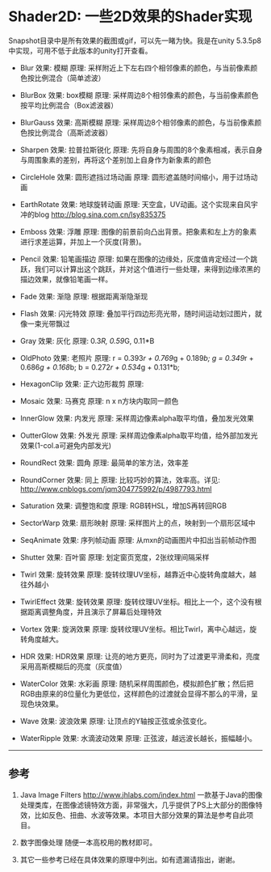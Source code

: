 Shader2D: 一些2D效果的Shader实现
===================================

Snapshot目录中是所有效果的截图或gif，可以先一睹为快。我是在unity 5.3.5p8中实现，可用不低于此版本的unity打开查看。

- Blur        效果: 模糊         原理: 采样附近上下左右四个相邻像素的颜色，与当前像素颜色按比例混合（简单滤波）
- BlurBox     效果: box模糊      原理: 采样周边8个相邻像素的颜色，与当前像素颜色按平均比例混合（Box滤波器）
- BlurGauss   效果: 高斯模糊     原理: 采样周边8个相邻像素的颜色，与当前像素颜色按比例混合（高斯滤波器）
- Sharpen     效果: 拉普拉斯锐化 原理: 先将自身与周围的8个象素相减，表示自身与周围象素的差别，再将这个差别加上自身作为新象素的颜色

- CircleHole  效果: 圆形遮挡过场动画 原理: 圆形遮盖随时间缩小，用于过场动画

- EarthRotate 效果: 地球旋转动画 原理: 天空盒，UV动画。这个实现来自风宇冲的blog
       http://blog.sina.com.cn/lsy835375

- Emboss      效果: 浮雕         原理: 图像的前景前向凸出背景。把象素和左上方的象素进行求差运算，并加上一个灰度(背景)。
- Pencil      效果: 铅笔画描边   原理: 如果在图像的边缘处，灰度值肯定经过一个跳跃，我们可以计算出这个跳跃，并对这个值进行一些处理，来得到边缘浓黑的描边效果，就像铅笔画一样。

- Fade        效果: 渐隐         原理: 根据距离渐隐渐现

- Flash       效果: 闪光特效     原理: 叠加平行四边形亮光带，随时间运动划过图片，就像一束光带飘过

- Gray        效果: 灰化         原理: 0.3*R, 0.59*G, 0.11*B
- OldPhoto    效果: 老照片       原理: r = 0.393*r + 0.769*g + 0.189*b; g = 0.349*r + 0.686*g + 0.168*b; b = 0.272*r + 0.534*g + 0.131*b;

- HexagonClip 效果: 正六边形裁剪 原理: 

- Mosaic      效果: 马赛克       原理: n x n方块内取同一颜色

- InnerGlow   效果: 内发光       原理: 采样周边像素alpha取平均值，叠加发光效果
- OutterGlow  效果: 外发光       原理: 采样周边像素alpha取平均值，给外部加发光效果(1-col.a可避免内部发光)

- RoundRect   效果: 圆角         原理: 最简单的笨方法，效率差
- RoundCorner 效果: 同上         原理: 比较巧妙的算法，效率高。详见:
      http://www.cnblogs.com/jqm304775992/p/4987793.html

- Saturation  效果: 调整饱和度   原理: RGB转HSL，增加S再转回RGB

- SectorWarp  效果: 扇形映射     原理: 采样图片上的点，映射到一个扇形区域中

- SeqAnimate  效果: 序列帧动画   原理: 从mxn的动画图片中扣出当前帧动作图

- Shutter     效果: 百叶窗       原理: 划定窗页宽度，2张纹理间隔采样

- Twirl       效果: 旋转效果     原理: 旋转纹理UV坐标，越靠近中心旋转角度越大，越往外越小
- TwirlEffect 效果: 旋转效果     原理: 旋转纹理UV坐标。相比上一个，这个没有根据距离调整角度，并且演示了屏幕后处理特效
- Vortex      效果: 旋涡效果     原理: 旋转纹理UV坐标。相比Twirl，离中心越远，旋转角度越大。

- HDR         效果: HDR效果      原理: 让亮的地方更亮，同时为了过渡更平滑柔和，亮度采用高斯模糊后的亮度（灰度值）

- WaterColor  效果: 水彩画       原理: 随机采样周围颜色，模拟颜色扩散；然后把RGB由原来的8位量化为更低位，这样颜色的过渡就会显得不那么的平滑，呈现色块效果。

- Wave        效果: 波浪效果     原理: 让顶点的Y轴按正弦或余弦变化。

- WaterRipple 效果: 水滴波动效果 原理: 正弦波，越远波长越长，振幅越小。

-------------------------------------------------


参考
-----------------------------------
1. Java Image Filters     http://www.jhlabs.com/index.html   一款基于Java的图像处理类库，在图像滤镜特效方面，非常强大，几乎提供了PS上大部分的图像特效，比如反色、扭曲、水波等效果。本项目大部分效果的算法是参考自此项目。

2. 数字图像处理  随便一本高校用的教材即可。

3. 其它一些参考已经在具体效果的原理中列出。如有遗漏请指出，谢谢。
